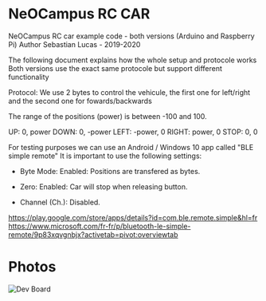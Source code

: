 # NeOCampus RC CAR

NeOCampus RC car example code - both versions (Arduino and Raspberry Pi)
Author Sebastian Lucas - 2019-2020

The following document explains how the whole setup and protocole works
Both versions use the exact same protocole but support different functionality

Protocol:
We use 2 bytes to control the vehicule, the first one for left/right and the second one for fowards/backwards

The range of the positions (power) is between -100 and 100.

UP: 0, power
DOWN: 0, -power
LEFT: -power, 0
RIGHT: power, 0
STOP: 0, 0

For testing purposes we can use an Android / Windows 10 app called "BLE simple remote"
It is important to use the following settings:

  - Byte Mode: Enabled: Positions are transfered as bytes.

  - Zero: Enabled: Car will stop when releasing button.

  - Channel (Ch.): Disabled.
  
https://play.google.com/store/apps/details?id=com.ble.remote.simple&hl=fr
https://www.microsoft.com/fr-fr/p/bluetooth-le-simple-remote/9p83xqvgnbjx?activetab=pivot:overviewtab

# Photos

![Dev Board](/images/logo.png)
